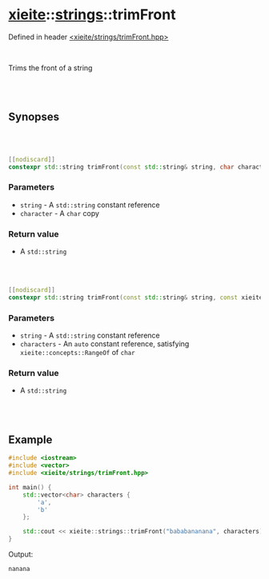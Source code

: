# [xieite](../xieite.md)::[strings](../strings.md)::trimFront
Defined in header [<xieite/strings/trimFront.hpp>](../../include/xieite/strings/trimFront.hpp)

<br/>

Trims the front of a string

<br/><br/>

## Synopses

<br/><br/>

```cpp
[[nodiscard]]
constexpr std::string trimFront(const std::string& string, char character) noexcept;
```
### Parameters
- `string` - A `std::string` constant reference
- `character` - A `char` copy
### Return value
- A `std::string`

<br/><br/>

```cpp
[[nodiscard]]
constexpr std::string trimFront(const std::string& string, const xieite::concepts::RangeOf<char> auto& characters) noexcept;
```
### Parameters
- `string` - A `std::string` constant reference
- `characters` - An `auto` constant reference, satisfying `xieite::concepts::RangeOf` of `char`
### Return value
- A `std::string`

<br/><br/>

## Example
```cpp
#include <iostream>
#include <vector>
#include <xieite/strings/trimFront.hpp>

int main() {
	std::vector<char> characters {
		'a',
		'b'
	};

	std::cout << xieite::strings::trimFront("bababananana", characters) << '\n';
}
```
Output:
```
nanana
```

